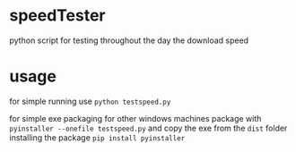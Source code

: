 # speedTester
python script for testing throughout the day the download speed

# usage
for simple running use `python testspeed.py`

for simple exe packaging for other windows machines package with `pyinstaller --onefile testspeed.py` and copy the exe from the `dist` folder
installing the package `pip install pyinstaller`